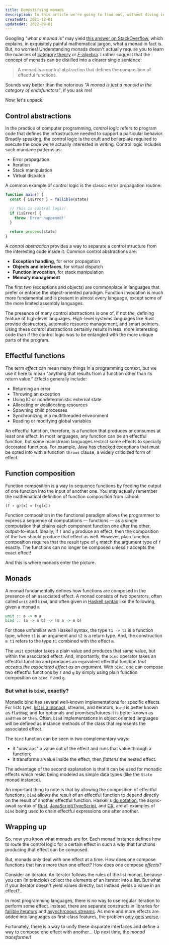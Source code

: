 ```yaml
---
title: Demystifying monads
description: In this article we're going to find out, without diving into tangled mathematical jargon, what Monads are and what for we may want to use them.
createdAt: 2021-12-01
updatedAt: 2022-09-01
---
```


Googling _"what a monad is"_ may yield [this answer on StackOverflow], which explains, in exquisitely painful mathematical jargon, what a monad in fact is. But, no worries! Understanding monads doesn't actually require you to learn the nuances of [category theory] or [_F_-algebra]. I rather suggest that the concept of monads can be distilled into a clearer single sentence:

> A monad is a control abstraction that defines the composition of effectful functions.

Sounds way better than the notorious _"A monad is just a monoid in the category of endofunctors"_, if you ask me!

Now, let's unpack.

## Control abstractions

In the practice of computer programming, _control logic_ refers to program code that defines the infrastructure needed to support a particular behavior. Broadly speaking, the control logic is the cruft and boilerplate required to execute the code we're actually interested in writing. Control logic includes such mundane patterns as:

- Error propagation
- Iteration
- Stack manipulation
- Virtual dispatch

A common example of control logic is the classic error propagation routine:

```javascript
function main() {
  const { isError } = fallible(state)

  // This is control logic!
  if (isError) {
    throw 'Error happened!'
  }

  return process(state)
}
```

A _control abstraction_ provides a way to separate a control structure from the interesting code inside it. Common control abstractions are:

- **Exception handling**, for error propagation
- **Objects and interfaces**, for virtual dispatch
- **Function invocation**, for stack manipulation
- **Memory management**

The first two (exceptions and objects) are commonplace in languages that prefer or enforce the object-oriented paradigm. Function invocation is much more fundamental and is present in almost every language, except some of the more limited assembly languages.

The presence of many control abstractions is one of, if not _the_, defining feature of high-level languages. High-level systems languages like Rust provide destructors, automatic resource management, and smart pointers. Using these control abstractions certainly results in less, more interesting code than if the control logic was to be entangled with the more unique parts of the program.

## Effectful functions

The term _effect_ can mean many things in a programming context, but we use it here to mean "anything that results from a function other than its return value." Effects generally include:

- Returning an error
- Throwing an exception
- Using IO or nondeterministic external state
- Allocating or deallocating resources
- Spawning child processes
- Synchronizing in a multithreaded environment
- Reading or modifying global variables

An effectful function, therefore, is a function that produces or consumes at least one effect. In most languages, any function can be an effectful function, but some mainstream languages restrict some effects to specially decorated functions. For example, [Java has checked exceptions] that must be opted into with a function `throws` clause, a widely criticized form of effect.

## Function composition

Function composition is a way to sequence functions by feeding the output of one function into the input of another one. You may actually remember the mathematical definition of function composition from school:

```
(f ∘ g)(x) = f(g(x))
```

Function composition in the functional paradigm allows the programmer to express a sequence of computations — functions — as a single computation that chains each component function one after the other, output-to-input. Ideally, if `f` and `g` produce an effect, then the composition of the two should produce that effect as well. However, plain function composition requires that the result type of `g` match the argument type of `f` exactly. The functions can no longer be composed unless `f` accepts the exact effect!

And this is where monads enter the picture.

## Monads

A monad fundamentally defines how functions are composed in the presence of an associated effect. A monad consists of two operators, often called `unit` and `bind`, and often given in [Haskell syntax] like the following, given a monad `m`.

```haskell
unit :: a -> m a
bind :: (a -> m b) -> (m a -> m b)
```

For those unfamiliar with Haskell syntax, the type `t1 -> t2` is a function type, where `t1` is an argument and `t2` is a return type. And, the construction `m t1` refers to the type `t1` combined with the effect `m`.

The `unit` operator takes a plain value and produces that same value, but within the associated effect. And, importantly, the `bind` operator takes an effectful function and produces an equivalent effectful function _that accepts the associated effect as an argument_. With `bind`, one can compose two effectful functions by `f` and `g` by simply using plain function composition on `bind f` and `g`.

### But what is `bind`, exactly?

Monadic bind has several well-known implementations for specific effects. For lists (yes, [list is a monad]), streams, and iterators, `bind` is better known as `flatMap`; and for optionals and promises/futures it is better known as `andThen` or `then`. Often, `bind` implementations in object oriented languages will be defined as instance methods of the class that represents the associated effect.

The `bind` function can be seen in two complementary ways:

- it "unwraps" a value out of the effect and runs that value through a function;
- it transforms a value inside the effect, then _flattens_ the nested effect.

The advantage of the second explanation is that it can be used for monadic effects which resist being modeled as simple data types (like the `State` monad instance).

An important thing to note is that by allowing the composition of effectful functions, `bind` allows the result of an effectful function to depend directly on the result of another effectful function. Haskell's [do notation], the async-await syntax of [Rust], [JavaScript/TypeScript], and [C#], are all examples of `bind` being used to chain effectful expressions one after another.

## Wrapping up

So, now you know what monads are for. Each monad instance defines how to route the control logic for a certain effect in such a way that functions producing that effect can be composed.

But, monads only deal with one effect at a time. How does one compose functions that have more than one effect? How does one compose _effects?_

Consider an iterator. An iterator follows the rules of the list monad, because you can (in principle) collect the elements of an iterator into a list. But what if your iterator doesn't yield values directly, but instead yields a value in an effect?..

In most programming languages, there is no way to use regular iteration to perform some effect. Instead, there are separate constructs in libraries for [fallible iterators] and [asynchronous streams]. As more and more effects are added into languages as first-class features, the problem [only gets worse].

Fortunately, there is a way to unify these disparate interfaces and define a way to compose one effect with another... Up next time, the _monad transformer_!

<!-- Links. -->

[this answer on stackoverflow]: https://stackoverflow.com/a/3870310
[category theory]: https://en.wikipedia.org/wiki/Category_theory
[_f_-algebra]: https://en.wikipedia.org/wiki/F-algebra
[java has checked exceptions]: https://docs.oracle.com/javase/tutorial/essential/exceptions/catchOrDeclare.html
[haskell syntax]: https://hackage.haskell.org/package/base-4.14.1.0/docs/Control-Monad.html#v:-62--62--61-
[list is a monad]: https://stackoverflow.com/questions/35698485/how-is-list-a-monad
[do notation]: https://wiki.haskell.org/Monad#do-notation
[rust]: https://rust-lang.github.io/async-book/01_getting_started/04_async_await_primer.html
[c#]: https://docs.microsoft.com/en-us/dotnet/csharp/language-reference/operators/await
[javascript/typescript]: https://developer.mozilla.org/en-US/docs/Web/JavaScript/Reference/Global_Objects/Promise
[fallible iterators]: https://docs.rs/fallible-iterator/0.2.0/fallible_iterator/
[asynchronous streams]: https://docs.microsoft.com/en-us/dotnet/csharp/whats-new/csharp-8#asynchronous-streams
[only gets worse]: https://www.reddit.com/r/rust/comments/g0oekn/fallible_iterator_adapters_blogyoshuawuytscom/fnbuim1
